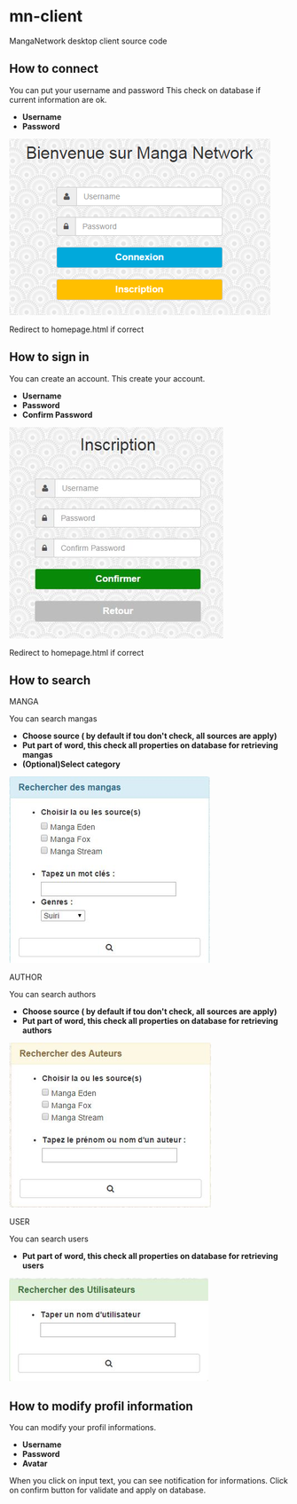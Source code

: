 # mn-client
MangaNetwork desktop client source code

## How to connect

  You can put your username and password
  This check on database if current information are ok.
   * **Username**
   * **Password**
  
  ![alt tag](https://github.com/Innovalys/mn-client/blob/master/images/screen/connect.jpg)
  
  Redirect to homepage.html if correct
  
## How to sign in 

  You can create an account.
  This create your account.
   * **Username**
   * **Password**
   * **Confirm Password**

 ![alt tag](https://github.com/Innovalys/mn-client/blob/master/images/screen/signin.jpg)

 Redirect to homepage.html if correct

## How to search
MANGA
  
 You can search mangas
  * **Choose source ( by default if tou don't check, all sources are apply)**
  * **Put part of word, this check all properties on database for retrieving mangas**
  * **(Optional)Select category**
  
  ![alt tag](https://github.com/Innovalys/mn-client/blob/master/images/screen/searchM.jpg)

AUTHOR

  You can search authors
   * **Choose source ( by default if tou don't check, all sources are apply)**
   * **Put part of word, this check all properties on database for retrieving authors**
  
  ![alt tag](https://github.com/Innovalys/mn-client/blob/master/images/screen/searchA.jpg)

USER

  You can search users
   * **Put part of word, this check all properties on database for retrieving users**
  
  ![alt tag](https://github.com/Innovalys/mn-client/blob/master/images/screen/searchU.jpg)

## How to modify profil information

  You can modify your profil informations.
   * **Username**
   * **Password**
   * **Avatar**
  
  When you click on input text, you can see notification for informations.
  Click on confirm button for validate and apply on database.

